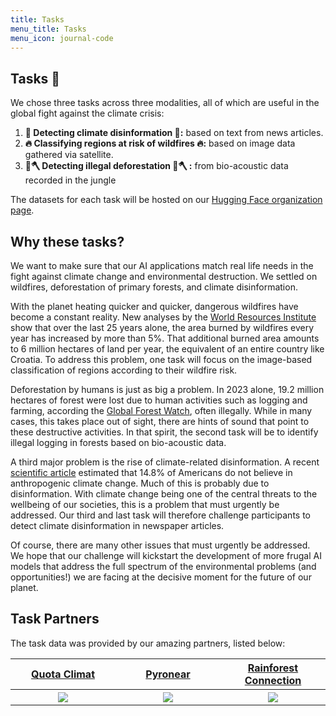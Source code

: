 ```yaml
---
title: Tasks
menu_title: Tasks
menu_icon: journal-code
---
```


## Tasks 🥇

We chose three tasks across three modalities, all of which are useful in the global fight against the climate crisis:

1. **📝 Detecting climate disinformation 📝:** based on text from news articles.
2. **🔥 Classifying regions at risk of wildfires 🔥:** based on image data gathered via satellite.
3. **🌳🪓 Detecting illegal deforestation 🌳🪓 :** from bio-acoustic data recorded in the jungle

The datasets for each task will be hosted on our [Hugging Face organization page](https://huggingface.co/collections/frugal-ai-challenge/frugal-ai-challenge-tasks-673dd5ee724c6659a5b42443).

## Why these tasks? 

We want to make sure that our AI applications match real life needs in the fight against climate change and environmental destruction. We settled on wildfires, deforestation of primary forests, and climate disinformation. 

With the planet heating quicker and quicker, dangerous wildfires have become a constant reality. New analyses by the [World Resources Institute](https://www.wri.org/insights/global-trends-forest-fires) show that over the last 25 years alone, the area burned by wildfires every year has increased by more than 5%. That additional burned area amounts to 6 million hectares of land per year, the equivalent of an entire country like Croatia. To address this problem, one task will focus on the image-based classification of regions according to their wildfire risk.

Deforestation by humans is just as big a problem. In 2023 alone, 19.2 million hectares of forest were lost due to human activities such as logging and farming, according the [Global Forest Watch](https://www.globalforestwatch.org/dashboards/global/?lang=en), often illegally. While in many cases, this takes place out of sight, there are hints of sound that point to these destructive activities. In that spirit, the second task will be to identify illegal logging in forests based on bio-acoustic data. 

A third major problem is the rise of climate-related disinformation. A recent [scientific article](https://www.nature.com/articles/s41598-023-50591-6) estimated that 14.8% of Americans do not believe in anthropogenic climate change. Much of this is probably due to disinformation. With climate change being one of the central threats to the wellbeing of our societies, this is a problem that must urgently be addressed. Our third and last task will therefore challenge participants to detect climate disinformation in newspaper articles. 

Of course, there are many other issues that must urgently be addressed. We hope that our challenge will kickstart the development of more frugal AI models that address the full spectrum of the environmental problems (and opportunities!) we are facing at the decisive moment for the future of our planet. 

## Task Partners 

The task data was provided by our amazing partners, listed below:
<table  style="width:100%">
<tr>
<th style="width:33%"><a href="https://skepticalscience.com/"> Quota Climat </a> </th>
<th style="width:33%"><a href="https://pyronear.org">Pyronear</a></th>
<th style="width:33%"><a href="https://rfcx.org/"> Rainforest Connection </a> </th>
</tr>
<tr>
<th style="width:33%"><img src="https://github.com/user-attachments/assets/ce08c275-1702-4ba1-a8a1-b092b7d8cad9" > </th>
<th style="width:33%"><img src="https://github.com/user-attachments/assets/d5ff7f2d-1e0a-47a4-bd4b-c9b07cfda9f0" > </th>
<th style="width:33%"><img src="https://github.com/user-attachments/assets/a6edc01a-600b-4935-820a-9e7af425898e" >  </th>
</tr>
</table>
